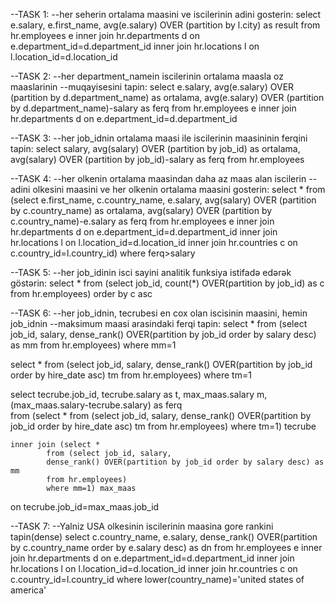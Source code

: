 --TASK 1:
--her seherin ortalama maasini ve iscilerinin adini gosterin:
select e.salary, e.first_name,
avg(e.salary) OVER (partition by l.city) as result
from hr.employees e
inner join hr.departments d
on e.department_id=d.department_id
inner join hr.locations l
on l.location_id=d.location_id

--TASK 2:
--her department_namein iscilerinin ortalama maasla oz maaslarinin
--muqayisesini tapin:
select e.salary,
avg(e.salary) OVER (partition by d.department_name) as ortalama,
avg(e.salary) OVER (partition by d.department_name)-salary as ferq
from hr.employees e
inner join hr.departments d
on e.department_id=d.department_id

--TASK 3:
--her job_idnin ortalama maasi ile iscilerinin maasininin ferqini tapin:
select salary,
avg(salary) OVER (partition by job_id) as ortalama,
avg(salary) OVER (partition by job_id)-salary as ferq
from hr.employees 

--TASK 4:
--her olkenin ortalama maasindan daha az maas alan  iscilerin
--adini olkesini maasini ve her olkenin ortalama maasini gosterin:
select *
from (select e.first_name, c.country_name, e.salary, 
avg(salary) OVER (partition by c.country_name) as ortalama,
avg(salary) OVER (partition by c.country_name)-e.salary as ferq
from hr.employees e
inner join hr.departments d
on e.department_id=d.department_id
inner join hr.locations l
on l.location_id=d.location_id
inner join hr.countries c
on c.country_id=l.country_id)
where ferq>salary


--TASK 5:
--her job_idinin isci sayini analitik funksiya istifadə edərək göstərin:
select *
from (select job_id, 
count(*) OVER(partition by job_id) as c
from hr.employees)
order by c asc


--TASK 6:
--her job_idnin, tecrubesi en cox olan iscisinin maasini, hemin job_idnin
--maksimum maasi arasindaki ferqi tapin:
select *
from (select job_id, salary, 
dense_rank() OVER(partition by job_id order by salary desc) as mm
from hr.employees)
where mm=1

select *
from (select job_id, salary,
dense_rank() OVER(partition by job_id order by hire_date asc) tm
from hr.employees)
where tm=1


select tecrube.job_id, tecrube.salary as t, max_maas.salary m, (max_maas.salary-tecrube.salary) as ferq   
	from (select *
			from (select job_id, salary,
			dense_rank() OVER(partition by job_id order by hire_date asc) tm
			from hr.employees)
			where tm=1) tecrube

	inner join (select *
            from (select job_id, salary, 
            dense_rank() OVER(partition by job_id order by salary desc) as mm
            from hr.employees)
            where mm=1) max_maas

on tecrube.job_id=max_maas.job_id

--TASK 7:
--Yalniz USA olkesinin iscilerinin maasina gore rankini tapin(dense)
select c.country_name, e.salary,
dense_rank() OVER(partition by c.country_name order by e.salary desc) as dn
from hr.employees e
inner join hr.departments d
on e.department_id=d.department_id
inner join hr.locations l
on l.location_id=d.location_id
inner join hr.countries c
on c.country_id=l.country_id
where lower(country_name)='united states of america'
